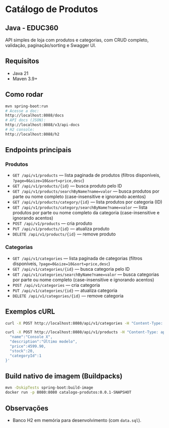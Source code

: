 # Catálogo de Produtos
## Java - EDUC360

API simples de loja com produtos e categorias, com CRUD completo, validação, paginação/sorting e Swagger UI.

## Requisitos
- Java 21
- Maven 3.9+

## Como rodar
```bash
mvn spring-boot:run
# Acesse a doc:
http://localhost:8088/docs
# API docs (JSON):
http://localhost:8088/v3/api-docs
# H2 console:
http://localhost:8088/h2
```

## Endpoints principais

### Produtos
- `GET /api/v1/products` — lista paginada de produtos (filtros disponíveis, `?page=0&size=10&sort=price,desc`)
- `GET /api/v1/products/{id}` — busca produto pelo ID
- `GET /api/v1/products/searchByName?name=valor` — busca produtos por parte ou nome completo (case-insensitive e ignorando acentos)
- `GET /api/v1/products/category/{id}` — lista produtos por categoria (ID)
- `GET /api/v1/products/category/searchByName?name=valor` — lista produtos por parte ou nome completo da categoria (case-insensitive e ignorando acentos)
- `POST /api/v1/products` — cria produto
- `PUT /api/v1/products/{id}` — atualiza produto
- `DELETE /api/v1/products/{id}` — remove produto

### Categorias
- `GET /api/v1/categories` — lista paginada de categorias (filtros disponíveis, `?page=0&size=10&sort=price,desc`)
- `GET /api/v1/categories/{id}` — busca categoria pelo ID
- `GET /api/v1/categories/searchByName?name=valor` — busca categorias por parte ou nome completo (case-insensitive e ignorando acentos)
- `POST /api/v1/categories` — cria categoria
- `PUT /api/v1/categories/{id}` — atualiza categoria
- `DELETE /api/v1/categories/{id}` — remove categoria

## Exemplos cURL
```bash
curl -X POST http://localhost:8080/api/v1/categories -H "Content-Type: application/json" -d '{"name":"Games"}'

curl -X POST http://localhost:8080/api/v1/products -H "Content-Type: application/json" -d '{
  "name":"Console X",
  "description":"Último modelo",
  "price":4599.90,
  "stock":20,
  "categoryId":1
}'
```

## Build nativo de imagem (Buildpacks)
```bash
mvn -DskipTests spring-boot:build-image
docker run -p 8080:8080 catalogo-produtos:0.0.1-SNAPSHOT
```

## Observações
- Banco H2 em memória para desenvolvimento (com `data.sql`).